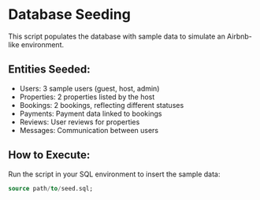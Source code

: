 # Database Seeding

This script populates the database with sample data to simulate an Airbnb-like environment.

## Entities Seeded:
- Users: 3 sample users (guest, host, admin)
- Properties: 2 properties listed by the host
- Bookings: 2 bookings, reflecting different statuses
- Payments: Payment data linked to bookings
- Reviews: User reviews for properties
- Messages: Communication between users

## How to Execute:
Run the script in your SQL environment to insert the sample data:
```sql
source path/to/seed.sql;
